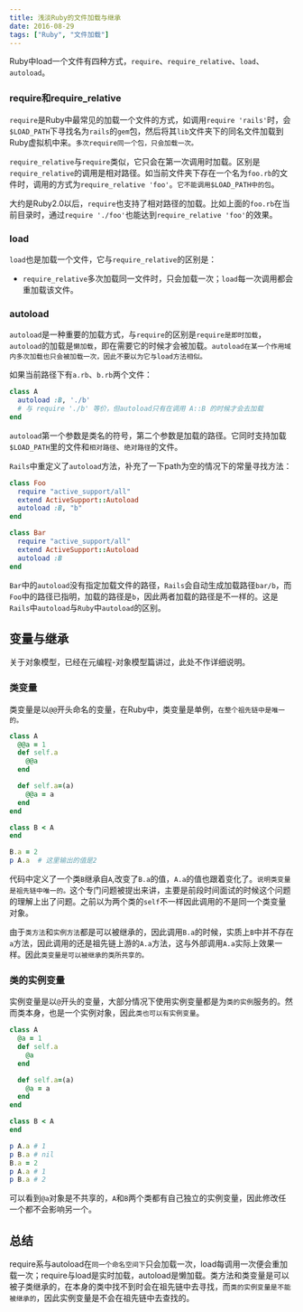 ```yaml
---
title: 浅淡Ruby的文件加载与继承
date: 2016-08-29
tags: ["Ruby", "文件加载"]
---
```


Ruby中load一个文件有四种方式，`require`、`require_relative`、`load`、`autoload`。

<!--more-->

### require和require_relative

`require`是Ruby中最常见的加载一个文件的方式，如调用`require 'rails'`时，会`$LOAD_PATH`下寻找名为`rails`的`gem`包，然后将其`lib`文件夹下的同名文件加载到Ruby虚拟机中来。`多次require同一个包，只会加载一次。`

`require_relative`与`require`类似，它只会在第一次调用时加载。区别是`require_relative`的调用是相对路径。如当前文件夹下存在一个名为`foo.rb`的文件时，调用的方式为`require_relative 'foo'`。`它不能调用$LOAD_PATH中的包`。

大约是Ruby2.0以后，`require`也支持了相对路径的加载。比如上面的`foo.rb`在当前目录时，通过`require './foo'`也能达到`require_relative 'foo'`的效果。

### load

`load`也是加载一个文件，它与`require_relative`的区别是：
- `require_relative`多次加载同一文件时，只会加载一次；`load`每一次调用都会重加载该文件。

### autoload

`autoload`是一种重要的加载方式，与`require`的区别是`require是即时加载`，`autoload`的加载是`懒加载`，即在需要它的时候才会被加载。`autoload在某一个作用域内多次加载也只会被加载一次，因此不要以为它与load方法相似。`

如果当前路径下有`a.rb`、`b.rb`两个文件：
```ruby
class A
  autoload :B, './b'
  # 与 require './b' 等价，但autoload只有在调用 A::B 的时候才会去加载
end
```

`autoload`第一个参数是类名的符号，第二个参数是加载的路径。它同时支持加载`$LOAD_PATH`里的文件和`相对路径`、`绝对路径`的文件。

`Rails`中重定义了`autoload`方法，补充了一下path为空的情况下的常量寻找方法：

```ruby
class Foo
  require "active_support/all"
  extend ActiveSupport::Autoload
  autoload :B, "b"
end

class Bar
  require "active_support/all"
  extend ActiveSupport::Autoload
  autoload :B
end
```

`Bar`中的`autoload`没有指定加载文件的路径，`Rails`会自动生成加载路径`bar/b`，而`Foo`中的路径已指明，加载的路径是`b`，因此两者加载的路径是不一样的。这是`Rails`中`autoload`与`Ruby`中`autoload`的区别。

## 变量与继承

关于对象模型，已经在元编程-对象模型篇讲过，此处不作详细说明。

### 类变量

类变量是以`@@`开头命名的变量，在Ruby中，类变量是单例，`在整个祖先链中是唯一的。`

```ruby
class A
  @@a = 1
  def self.a
    @@a
  end

  def self.a=(a)
    @@a = a
  end
end

class B < A
end

B.a = 2
p A.a  # 这里输出的值是2
```

代码中定义了一个类`B`继承自`A`,改变了`B.a`的值，`A.a`的值也跟着变化了。`说明类变量是祖先链中唯一的。`这个专门问题被提出来讲，主要是前段时间面试的时候这个问题的理解上出了问题。之前以为两个类的`self`不一样因此调用的不是同一个类变量对象。

由于`类方法`和`实例方法`都是可以被继承的，因此调用`B.a`的时候，实质上`B`中并不存在`a`方法，因此调用的还是祖先链上游的`A.a`方法，这与外部调用`A.a`实际上效果一样。因此`类变量是可以被继承的类所共享的。`

### 类的实例变量

实例变量是以`@`开头的变量，大部分情况下使用实例变量都是为`类的实例`服务的。然而类本身，也是一个实例对象，因此`类也可以有实例变量`。

```ruby
class A
  @a = 1
  def self.a
    @a
  end

  def self.a=(a)
    @a = a
  end
end

class B < A
end

p A.a # 1
p B.a # nil
B.a = 2
p A.a # 1
p B.a # 2
```

可以看到`@a`对象是不共享的，`A`和`B`两个类都有自己独立的实例变量，因此修改任一个都不会影响另一个。

## 总结

require系与autoload在`同一个命名空间下`只会加载一次，load每调用一次便会重加载一次；require与load是实时加载，autoload是懒加载。类方法和类变量是可以被子类继承的，在本身的类中找不到时会在祖先链中去寻找，而`类的实例变量是不能被继承的`，因此实例变量是不会在祖先链中去查找的。
